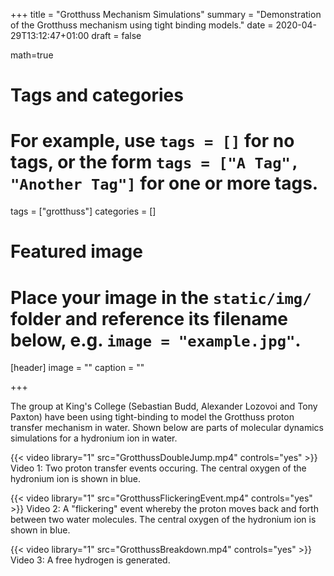 +++
title = "Grotthuss Mechanism Simulations"
summary = "Demonstration of the Grotthuss mechanism using tight binding models."
date = 2020-04-29T13:12:47+01:00
draft = false

math=true

# Tags and categories
# For example, use `tags = []` for no tags, or the form `tags = ["A Tag", "Another Tag"]` for one or more tags.
tags = ["grotthuss"]
categories = []

# Featured image
# Place your image in the `static/img/` folder and reference its filename below, e.g. `image = "example.jpg"`.
[header]
image = ""
caption = ""

+++

The group at King's College (Sebastian Budd, Alexander Lozovoi and Tony Paxton) have been using tight-binding to model the Grotthuss proton transfer mechanism in water. Shown below are parts of molecular dynamics simulations for a hydronium ion in water.

{{< video library="1" src="GrotthussDoubleJump.mp4" controls="yes" >}}
Video 1: Two proton transfer events occuring. The central oxygen of the hydronium ion is shown in blue.

{{< video library="1" src="GrotthussFlickeringEvent.mp4" controls="yes" >}}
Video 2: A "flickering" event whereby the proton moves back and forth between two water molecules. The central oxygen of the hydronium ion is shown in blue.

{{< video library="1" src="GrotthussBreakdown.mp4" controls="yes" >}}
Video 3: A free hydrogen is generated.



